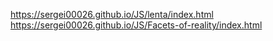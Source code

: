 https://sergei00026.github.io/JS/lenta/index.html
https://sergei00026.github.io/JS/Facets-of-reality/index.html

